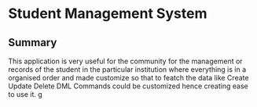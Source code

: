# Student Management System

## Summary 
This application is very useful for the community for the management or records of the student in the particular institution where everything 
is in a organised order and made customize so that to featch the data like Create Update Delete DML Commands could be customized hence 
creating ease to use it.
g
